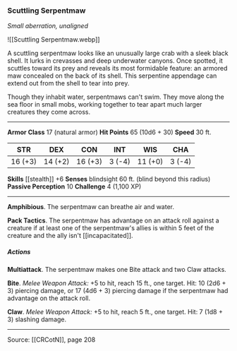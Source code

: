 ### Scuttling Serpentmaw
_Small aberration, unaligned_

![[Scuttling Serpentmaw.webp]]

A scuttling serpentmaw looks like an unusually large crab with a sleek black shell. It lurks in crevasses and deep underwater canyons. Once spotted, it scuttles toward its prey and reveals its most formidable feature: an armored maw concealed on the back of its shell. This serpentine appendage can extend out from the shell to tear into prey.

Though they inhabit water, serpentmaws can't swim. They move along the sea floor in small mobs, working together to tear apart much larger creatures they come across.




---

**Armor Class** 17 (natural armor)
**Hit Points** 65 (10d6 + 30)
**Speed** 30 ft.

| STR     | DEX     | CON     | INT     | WIS     | CHA     |
|---------|---------|---------|---------|---------|---------|
| 16 (+3) | 14 (+2) | 16 (+3) | 3 (-4) | 11 (+0) | 3 (-4) |

**Skills** [[stealth]] +6
**Senses** blindsight 60 ft. (blind beyond this radius)
**Passive Perception** 10
**Challenge** 4 (1,100 XP)

---

**Amphibious**. The serpentmaw can breathe air and water.

**Pack Tactics**. The serpentmaw has advantage on an attack roll against a creature if at least one of the serpentmaw's allies is within 5 feet of the creature and the ally isn't [[incapacitated]].

##### Actions
**Multiattack**. The serpentmaw makes one Bite attack and two Claw attacks.

**Bite**. _Melee Weapon Attack:_ +5 to hit, reach 15 ft., one target. Hit: 10 (2d6 + 3) piercing damage, or 17 (4d6 + 3) piercing damage if the serpentmaw had advantage on the attack roll.

**Claw**. _Melee Weapon Attack:_ +5 to hit, reach 5 ft., one target. Hit: 7 (1d8 + 3) slashing damage.


---

Source: [[CRCotN]], page 208